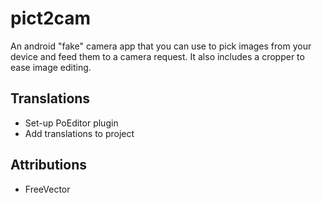 # pict2cam
An android "fake" camera app that you can use to pick images from your device and feed them
to a camera request. It also includes a cropper to ease image editing.

## Translations
- Set-up PoEditor plugin
- Add translations to project

## Attributions
- FreeVector